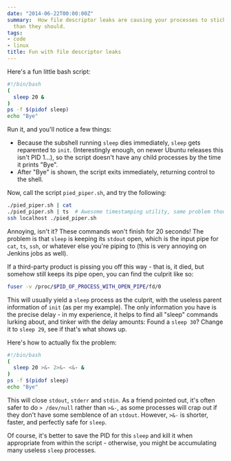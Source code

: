 ```yaml
---
date: "2014-06-22T00:00:00Z"
summary:  How file descriptor leaks are causing your processes to stick around longer
  than they should.
tags:
- code
- linux
title: Fun with file descriptor leaks
---
```


Here's a fun little bash script:

```bash
#!/bin/bash
(
  sleep 20 &
)
ps -f $(pidof sleep)
echo "Bye"
```

Run it, and you'll notice a few things: 

* Because the subshell running `sleep` dies immediately, `sleep` gets reparented to `init`. (Interestingly enough, on newer Ubuntu releases this isn't PID 1...), so the script doesn't have any child processes by the time it prints "Bye".
* After "Bye" is shown, the script exits immediately, returning control to the shell.

Now, call the script `pied_piper.sh`, and try the following:

```bash
./pied_piper.sh | cat
./pied_piper.sh | ts  # Awesome timestamping utility, same problem though
ssh localhost ./pied_piper.sh
```

Annoying, isn't it? These commands won't finish for 20 seconds! The problem is that `sleep` is keeping its `stdout` open, which is the input pipe for `cat`, `ts`, `ssh`, or whatever else you're piping to (this is very annoying on Jenkins jobs as well).

If a third-party product is pissing you off this way - that is, it died, but somehow still keeps its pipe open, you can find the culprit like so:

```bash
fuser -v /proc/$PID_OF_PROCESS_WITH_OPEN_PIPE/fd/0
```

This will usually yield a `sleep` process as the culprit, with the useless parent information of `init` (as per my example). The only information you have is the precise delay - in my experience, it helps to find all "sleep" commands lurking about, and tinker with the delay amounts: Found a `sleep 30`? Change it to `sleep 29`, see if that's what shows up.

Here's how to actually fix the problem:

```bash
#!/bin/bash
(
  sleep 20 >&- 2>&- <&- &
)
ps -f $(pidof sleep)
echo "Bye"
```

This will close `stdout`, `stderr` and `stdin`. As a friend pointed out, it's often safer to do `> /dev/null` rather than `>&-`, as some processes will crap out if they don't have some semblence of an `stdout`. However, `>&-` is shorter, faster, and perfectly safe for `sleep`.

Of course, it's better to save the PID for this `sleep` and kill it when appropriate from within the script - otherwise, you might be accumulating many useless `sleep` processes.
